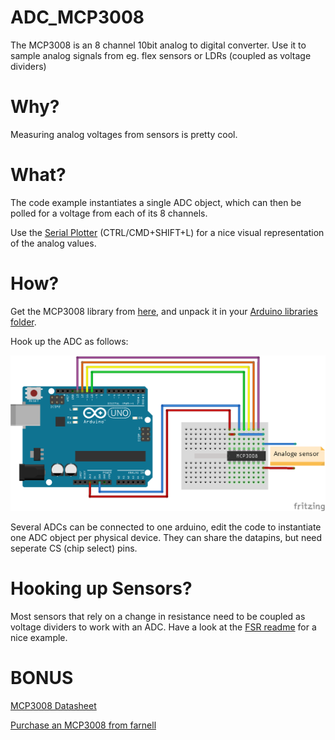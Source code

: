 ADC_MCP3008
===========

The MCP3008 is an 8 channel 10bit analog to digital converter. Use it to sample analog signals from eg. flex sensors or LDRs (coupled as voltage dividers)

Why?
====

Measuring analog voltages from sensors is pretty cool.

What?
=====

The code example instantiates a single ADC object, which can then be polled for a voltage from each of its 8 channels.


Use the [Serial Plotter](https://rheingoldheavy.com/new-arduino-serial-plotter/) (CTRL/CMD+SHIFT+L) for a nice visual representation of the analog values. 

How?
=====

Get the MCP3008 library from [here](https://github.com/nodesign/MCP3008/archive/master.zip), and unpack it in your [Arduino libraries folder](https://www.arduino.cc/en/Guide/Libraries#toc5).

Hook up the ADC as follows:

![Hookup](arduinoWiring.png "MCP3008_wiring")

Several ADCs can be connected to one arduino, edit the code to instantiate one ADC object per physical device. They can share the datapins, but need seperate CS (chip select) pins.

Hooking up Sensors?
===================

Most sensors that rely on a change in resistance need to be coupled as voltage dividers to work with an ADC. Have a look at the [FSR readme](../FSR/README.md) for a nice example.

BONUS
=====
[MCP3008 Datasheet](https://stevieb9.github.io/rpi-adc-mcp3008/datasheet/MCP3008.pdf)


[Purchase an MCP3008 from farnell](http://dk.farnell.com/microchip/mcp3008-i-p/10bit-adc-2-7v-8ch-spi-16dip/dp/1627174)